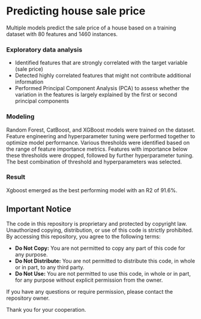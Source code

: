 # Predicting house sale price 
Multiple models predict the sale price of a house based on a training dataset with 80 features and 1460 instances.

### Exploratory data analysis 
- Identified features that are strongly correlated with the target variable (sale price)
- Detected highly correlated features that might not contribute additional information
- Performed Principal Component Analysis (PCA) to assess whether the variation in the features is largely explained by the first or second principal components

### Modeling
Random Forest, CatBoost, and XGBoost models were trained on the dataset. Feature engineering and hyperparameter tuning were performed together to optimize model performance. Various thresholds were identified based on the range of feature importance metrics. Features with importance below these thresholds were dropped, followed by further hyperparameter tuning. The best combination of threshold and hyperparameters was selected.

### Result
Xgboost emerged as the best performing model with an R2 of 91.6%.

## Important Notice

The code in this repository is proprietary and protected by copyright law. Unauthorized copying, distribution, or use of this code is strictly prohibited. By accessing this repository, you agree to the following terms:

- **Do Not Copy:** You are not permitted to copy any part of this code for any purpose.
- **Do Not Distribute:** You are not permitted to distribute this code, in whole or in part, to any third party.
- **Do Not Use:** You are not permitted to use this code, in whole or in part, for any purpose without explicit permission from the owner.

If you have any questions or require permission, please contact the repository owner.

Thank you for your cooperation.
